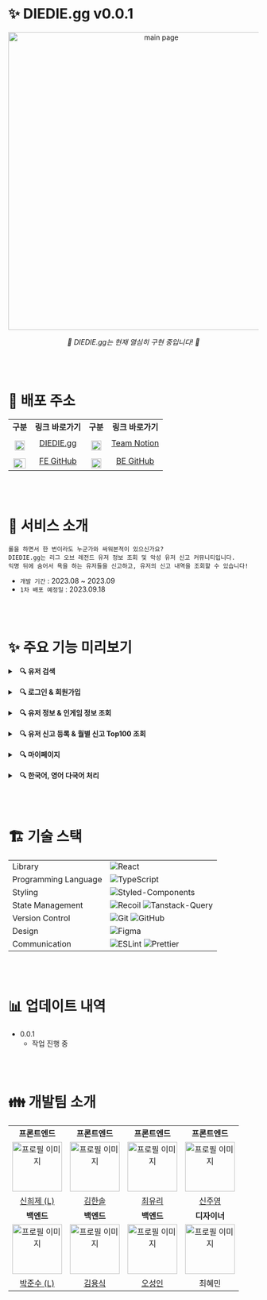 # **✨ DIEDIE.gg v0.0.1**

<div align="center"><img width="600" src="https://github.com/diedielolorg/diediefrontend/assets/84097192/3d46a4d7-e263-41f6-ae1d-85b0a2c616ab" alt="main page"></div>

_<p align="center">🏃 DIEDIE.gg는 현재 열심히 구현 중입니다! 🏃</p>_

<br/><br/>

# **🔗 배포 주소**

<table>
  <tr align="center">
    <td><b>구분</ㅠ></td>
    <td><b>링크 바로가기</b></td>
    <td><b>구분</b></td>
    <td><b>링크 바로가기</b></td>
  </tr>
  <tr align="center">
    <td>
      <img src="https://github.com/diedielolorg/diediefrontend/assets/84097192/e3af4b12-ebc1-4cf2-8760-c9dba5d978ec" alt="다이다이 로고" style="width: 20px; height: 20px; padding-top: 10px;">
    </td>
    <td>
      <a target="_blank" rel="noopener noreferrer nofollow" href="https://diediefrontend.vercel.app/">
        DIEDIE.gg
      </a>
    </td>
    <td>
      <img src="https://github.com/dawhisky/dawhisky-FE/assets/84097192/ad8ad10c-7bce-4157-bf21-238d672086c9" alt="노션 아이콘" style="width: 20px; height: 20px; padding-top: 10px;">
    </td>
    <td>
      <a target="_blank" rel="noopener noreferrer nofollow" href="https://diedie.notion.site/DIEDIE-gg-13f2db91627e49cf8cc31c2242e191e6?pvs=4">
        Team Notion
      </a>
    </td>
  </tr>
  <tr align="center">
    <td>
      <img src="https://github.com/dawhisky/dawhisky-FE/assets/84097192/54e001c4-5d51-4cba-b988-f3802b16df50" alt="리액트 아이콘" style="width: 25px; height: 20px; padding-top: 10px;">
    </td>
    <td>
      <a target="_blank" rel="noopener noreferrer nofollow" href="https://github.com/diedielolorg/diediefrontend">
        FE GitHub
      </a>
    </td>
    <td>
      <img src="https://github.com/dawhisky/dawhisky-FE/assets/84097192/b8326c42-4cea-4e84-96ab-b87c260de006" alt="노드 아이콘" style="width: 20px; height: 20px; padding-top: 10px;">
    </td>
    <td>
      <a target="_blank" rel="noopener noreferrer nofollow" href="https://github.com/diedielolorg/diediebackend">
        BE GitHub
      </a>
    </td>
  </tr>
</table>

<br/><br/>

# **🎯 서비스 소개**

    롤을 하면서 한 번이라도 누군가와 싸워본적이 있으신가요?
    DIEDIE.gg는 리그 오브 레전드 유저 정보 조회 및 악성 유저 신고 커뮤니티입니다.
    익명 뒤에 숨어서 욕을 하는 유저들을 신고하고, 유저의 신고 내역을 조회할 수 있습니다!

- `개발 기간` : 2023.08 ~ 2023.09
- `1차 배포 예정일` : 2023.09.18

<br/><br/>

# **✨ 주요 기능 미리보기**

<details>
  <summary>
    &nbsp;&nbsp;<b>🔍 유저 검색</b>
  </summary>

### 📌 유저 검색

<img src="https://github.com/diedielolorg/diediefrontend/assets/84097192/47a3ab11-28d0-4d97-8b73-b2f8f00448b8" alt="메인페이지" width="800" />

  <br/>

- 현재 기능 구현 중이며 구현 완료 시 세부 기능 안내 작성 예정입니다!

  <br/>
</details>

<br/>

<details>
  <summary>
    &nbsp;&nbsp;<b>🔍 로그인 & 회원가입</b>
  </summary>

### 📌 로그인

<img src="https://github.com/diedielolorg/diediefrontend/assets/84097192/ce04297d-8c28-49b7-9361-87b2b598def8" alt="로그인" width="800" />

- 현재 기능 구현 중이며 구현 완료 시 세부 기능 안내 작성 예정입니다!

<br/>

### 📌 회원가입

<img src="https://github.com/diedielolorg/diediefrontend/assets/84097192/9ef251cc-9dac-4857-8715-540ebfce6aa3" alt="회원가입" width="800" />

- 현재 기능 구현 중이며 구현 완료 시 세부 기능 안내 작성 예정입니다!

  <br/>
</details>

<br/>

<details>
  <summary>
    &nbsp;&nbsp;<b>🔍 유저 정보 & 인게임 정보 조회</b>
  </summary>

### 📌 유저 정보 조회

<a target="_blank" rel="noopener noreferrer nofollow" href="https://oliviakim.tistory.com/178">
  <img src="https://blog.kakaocdn.net/dn/c7JAiJ/btstpD3zGzt/Pv0DbYJN3YDG5VsElAilNk/img.gif" alt="유저 정보 조회" width="800" />
</a>

- 메인페이지 검색창에서 유저를 조회 후 해당 유저 클릭 시 유저 정보 페이지로 이동됩니다.
- 계정이 있는 유효한 사용자일 경우 게임 프로필 이미지, 유저 정보, 신고 유저 TOP 100 중 해당 순위, 게임 내 정보 등이 조회됩니다.
- Chart.js를 이용해 신고 내역과 유저 게임 내 정보를 시각화하여 출력하였습니다.
- 존재하지 않는 유저일 경우 에러페이지로 랜딩됩니다.
- 유저 신고 내역은 react-paginate의 페이지네이션을 이용해 5개씩 보여지도록 구현하였습니다.

<br/>

### 📌 인게임 정보 조회

<a target="_blank" rel="noopener noreferrer nofollow" href="https://oliviakim.tistory.com/178">
  <img src="https://blog.kakaocdn.net/dn/cvpvvP/btsts8ap8wX/UQLRyX4yAWvUs0vgjJPbyK/img.gif" alt="인게임 정보 조회" width="800" />
</a>

- 조회한 유저의 인게임 정보 클릭 시, 해당 유저가 게임 중일 경우 실시간 게임 데이터를 조회합니다.
- 이때 유저가 진행 중인 게임 내 유저들의 기본 정보와 신고 내역이 있을 경우 신고 횟수 및 최대 누적 카테고리를 출력합니다.
- 신고 내역이 없을 경우 모범시민이라는 문구가 보여집니다.
- 조회한 유저가 게임 중이 아닐 경우 진행 중인 게임이 없다는 문구를 출력합니다.

  <br/>
</details>

<br/>

<details>
  <summary>
    &nbsp;&nbsp;<b>🔍 유저 신고 등록 & 월별 신고 Top100 조회</b>
  </summary>

### 📌 유저 신고하기

<img src="https://github.com/diedielolorg/diediefrontend/assets/84097192/38a52b8e-c028-4519-a5f8-d8aa98d85fac" alt="유저 신고하기" width="800" />

- 현재 기능 구현 중이며 구현 완료 시 세부 기능 안내 작성 예정입니다!

<br/>

### 📌 월별 신고 내역 Top100 조회

<img src="https://github.com/diedielolorg/diediefrontend/assets/84097192/a8a72e86-f51e-4662-ac67-39ccb98a93c5" alt="랭킹 조회" width="800" />

- 현재 기능 구현 중이며 구현 완료 시 세부 기능 안내 작성 예정입니다!

  <br/>
</details>

<br/>

<details>
  <summary>
    &nbsp;&nbsp;<b>🔍 마이페이지</b>
  </summary>

### 📌 마이 페이지

<img src="https://github.com/diedielolorg/diediefrontend/assets/84097192/f5bc6e26-1715-4d59-88e2-cc7369b6e8df" alt="마이페이지 리스트" width="800" />

- 현재 기능 구현 중이며 구현 완료 시 세부 기능 안내 작성 예정입니다!

<br/>

### 📌 닉네임 수정

<img src="https://github.com/diedielolorg/diediefrontend/assets/84097192/8fc0de43-c09a-4807-a940-9f137ad4d59d" alt="닉네임 수정" width="800" />

- 현재 기능 구현 중이며 구현 완료 시 세부 기능 안내 작성 예정입니다!

  <br/>
</details>

<br/>

<details>
  <summary>
    &nbsp;&nbsp;<b>🔍 한국어, 영어 다국어 처리</b>
  </summary>

### 📌 다국어

<img src="https://github.com/diedielolorg/diediefrontend/assets/84097192/6118f1c8-baae-4f02-bdea-0a24e5545e24" alt="다국어" width="800" />

- 현재 기능 구현 중이며 구현 완료 시 세부 기능 안내 작성 예정입니다!

  <br/>
</details>

<br/><br/>

# 🏗️ 기술 스택

<table>
  <tr>
    <td>Library</td>
    <td>
      <img src="https://img.shields.io/badge/React-5DC1DA?style=for-the-badge&logo=React&logoColor=white" alt="React">
    </td>
  </tr>
  <tr>
    <td>Programming Language</td>
    <td>
      <img src="https://img.shields.io/badge/TypeScript-3178C6.svg?style=for-the-badge&logo=TypeScript&logoColor=white" alt="TypeScript">
    </td>
  </tr>
  <tr>
    <td>Styling</td>
    <td>
      <img src="https://img.shields.io/badge/styled--components-DB7093?style=for-the-badge&logo=styled-components&logoColor=white" alt="Styled-Components">
    </td>
  </tr>
  <tr>
    <td>State Management</td>
    <td>
      <img src="https://img.shields.io/badge/recoil-5D4EFF?style=for-the-badge&logo=Recoil&logoColor=white" alt="Recoil">
      <img src="https://img.shields.io/badge/tanstack--query-FF4759?style=for-the-badge&logo=react-query&logoColor=white" alt="Tanstack-Query">
    </td>
  </tr>
  <tr>
    <td>Version Control</td>
    <td>
      <img src="https://img.shields.io/badge/git-%23F05033.svg?style=for-the-badge&logo=git&logoColor=white" alt="Git"> 
      <img src="https://img.shields.io/badge/github-%23121011.svg?style=for-the-badge&logo=github&logoColor=white" alt="GitHub">
    </td>
  </tr>
  <tr>
    <td>Design</td>
    <td>
      <img src="https://img.shields.io/badge/Figma-0AC97F?style=for-the-badge&logo=figma&logoColor=white" alt="Figma">
    </td>
  </tr>
  <tr>
    <td>Communication</td>
    <td>
      <img src="https://img.shields.io/badge/Notion-303134?style=for-the-badge&logo=notion&logoColor=white" alt="ESLint"> 
      <img src="https://img.shields.io/badge/Slack-481449?style=for-the-badge&logo=slack&logoColor=white" alt="Prettier">
    </td>
  </tr>
</table>

<br/><br/>

# **📊 업데이트 내역**

- 0.0.1
  - 작업 진행 중

<br/><br/>

# **👪 개발팀 소개**

<table>
  <tbody>
    <tr>
      <td align="center"><b>프론트엔드</b></td>
      <td align="center"><b>프론트엔드</b></td>
      <td align="center"><b>프론트엔드</b></td>
      <td align="center"><b>프론트엔드</b></td>
    </tr>
    <tr>
      <td align="center">
        <img style="width: 100px; height: 100px;" src="https://ddragon.leagueoflegends.com/cdn/11.1.1/img/profileicon/775.png" alt="프로필 이미지">
      </td>
      <td align="center">
        <img style="width: 100px; height: 100px;" src="https://shorturl.at/krzBE" alt="프로필 이미지">
      </td>
      <td align="center">
        <img style="width: 100px; height: 100px;" src="https://cdn-store.leagueoflegends.co.kr/images/v2/profileicons/5766.jpg" alt="프로필 이미지">
      </td>
      <td align="center">
        <img style="width: 100px; height: 100px;" src="https://cdn-store.leagueoflegends.co.kr/images/v2/profileicons/3150.jpg" alt="프로필 이미지">
      </td>
    </tr>
    <tr>
      <td align="center"><a href="https://github.com/Shinheeje">신희제 (L)</a></td>
      <td align="center"><a href="https://github.com/hansololiviakim">김한솔</a></td>
      <td align="center"><a href="https://github.com/stella0905">최유리</a></td>
      <td align="center"><a href="https://github.com/godjooyoung">신주영</a></td>
    </tr>
    <tr>
      <td align="center"><b>백엔드</b></td>
      <td align="center"><b>백엔드</b></td>
      <td align="center"><b>백엔드</b></td>
      <td align="center"><b>디자이너</b></td>
    </tr>
    <tr>
      <td align="center">
        <img style="width: 100px; height: 100px;" src="https://ddragon.leagueoflegends.com/cdn/11.1.1/img/profileicon/4031.png" alt="프로필 이미지">
      </td>
      <td align="center">
        <img style="width: 100px; height: 100px;" src="https://ddragon.leagueoflegends.com/cdn/11.1.1/img/profileicon/4862.png" alt="프로필 이미지">
      </td>
      <td align="center">
        <img style="width: 100px; height: 100px;" src="https://ddragon.leagueoflegends.com/cdn/11.1.1/img/profileicon/4568.png" alt="프로필 이미지">
      </td>
      <td align="center">
        <img style="width: 100px; height: 100px;" src="https://ddragon.leagueoflegends.com/cdn/13.17.1/img/profileicon/3019.png" alt="프로필 이미지">
      </td>
    </tr>
    <tr>
      <td align="center"><a href="https://github.com/ParkBrianJunSoo">박준수 (L)</a></td>
      <td align="center"><a href="https://github.com/dhtjddls">김용식</a></td>
      <td align="center"><a href="https://github.com/ystar5008">오성인</a></td>
      <td align="center">최혜민</td>
    </tr>
  </tbody>
</table>

